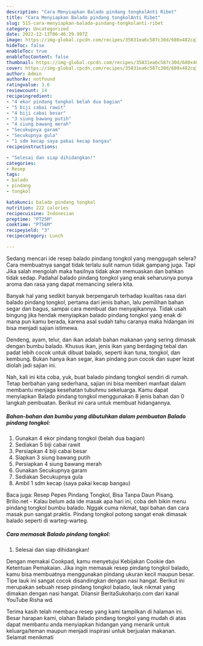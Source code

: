 ```yaml
---
description: "Cara Menyiapkan Balado pindang tongkolAnti Ribet"
title: "Cara Menyiapkan Balado pindang tongkolAnti Ribet"
slug: 515-cara-menyiapkan-balado-pindang-tongkolanti-ribet
category: Uncategorized
date: 2022-12-13T06:46:29.997Z
image: https://img-global.cpcdn.com/recipes/35831ea6c587c30d/680x482cq70/balado-pindang-tongkol-foto-resep-utama.jpg
hideToc: false
enableToc: true
enableTocContent: false
thumbnail: https://img-global.cpcdn.com/recipes/35831ea6c587c30d/680x482cq70/balado-pindang-tongkol-foto-resep-utama.jpg
cover: https://img-global.cpcdn.com/recipes/35831ea6c587c30d/680x482cq70/balado-pindang-tongkol-foto-resep-utama.jpg
author: Admin
authorAv: notfound
ratingvalue: 3.6
reviewcount: 14
recipeingredient:
- "4 ekor pindang tongkol belah dua bagian"
- "5 biji cabai rawit"
- "4 biji cabai besar"
- "3 siung bawang putih"
- "4 siung bawang merah"
- "Secukupnya garam"
- "Secukupnya gula"
- "1 sdm kecap saya pakai kecap bangau"
recipeinstructions:

- "Selesai dan siap dihidangkan!"
categories:
- Resep
tags:
- balado
- pindang
- tongkol

katakunci: balado pindang tongkol 
nutrition: 222 calories
recipecuisine: Indonesian
preptime: "PT25M"
cooktime: "PT56M"
recipeyield: "3"
recipecategory: Lunch

---
```



Sedang mencari ide resep balado pindang tongkol yang menggugah selera? Cara membuatnya sangat tidak terlalu sulit namun tidak gampang juga. Tapi Jika salah mengolah maka hasilnya tidak akan memuaskan dan bahkan tidak sedap. Padahal balado pindang tongkol yang enak seharusnya punya aroma dan rasa yang dapat memancing selera kita.


Banyak hal yang sedikit banyak berpengaruh terhadap kualitas rasa dari balado pindang tongkol, pertama dari jenis bahan, lalu pemilihan bahan segar dan bagus, sampai cara membuat dan menyajikannya. Tidak usah bingung jika hendak menyiapkan balado pindang tongkol yang enak di mana pun kamu berada, karena asal sudah tahu caranya maka hidangan ini bisa menjadi sajian istimewa.

Dendeng, ayam, telur, dan ikan adalah bahan makanan yang sering dimasak dengan bumbu balado. Khusus ikan, jenis ikan yang berdaging tebal dan padat lebih cocok untuk dibuat balado, seperti ikan tuna, tongkol, dan kembung. Bukan hanya ikan segar, ikan pindang pun cocok dan super lezat diolah jadi sajian ini.


Nah, kali ini kita coba, yuk, buat balado pindang tongkol sendiri di rumah. Tetap berbahan yang sederhana, sajian ini bisa memberi manfaat dalam membantu menjaga kesehatan tubuhmu sekeluarga. Kamu dapat menyiapkan Balado pindang tongkol menggunakan 8 jenis bahan dan 0 langkah pembuatan. Berikut ini cara untuk membuat hidangannya.

<!--inarticleads1-->

##### Bahan-bahan dan bumbu yang dibutuhkan dalam pembuatan Balado pindang tongkol:

1. Gunakan 4 ekor pindang tongkol (belah dua bagian)
1. Sediakan 5 biji cabai rawit
1. Persiapkan 4 biji cabai besar
1. Siapkan 3 siung bawang putih
1. Persiapkan 4 siung bawang merah
1. Gunakan Secukupnya garam
1. Sediakan Secukupnya gula
1. Ambil 1 sdm kecap (saya pakai kecap bangau)


Baca juga: Resep Pepes Pindang Tongkol, Bisa Tanpa Daun Pisang. Brilio.net - Kalau belum ada ide masak apa hari ini, coba deh bikin menu pindang tongkol bumbu balado. Nggak cuma nikmat, tapi bahan dan cara masak pun sangat praktis. Pindang tongkol potong sangat enak dimasak balado seperti di warteg-warteg. 

<!--inarticleads2-->

##### Cara memasak Balado pindang tongkol:


1. Selesai dan siap dihidangkan!

Dengan memakai Cookpad, kamu menyetujui Kebijakan Cookie dan Ketentuan Pemakaian. Jika ingin memasak resep pindang tongkol balado, kamu bisa membuatnya menggunakan pindang ukuran kecil maupun besar. Tipe lauk ini sangat cocok disandingkan dengan nasi hangat. Berikut ini merupakan sebuah resep pindang tongkol balado, lauk nikmat yang dimakan dengan nasi hangat. Dilansir BeritaSukoharjo.com dari kanal YouTube Risha wd. 

Terima kasih telah membaca resep yang kami tampilkan di halaman ini. Besar harapan kami, olahan Balado pindang tongkol yang mudah di atas dapat membantu anda menyiapkan hidangan yang menarik untuk keluarga/teman maupun menjadi inspirasi untuk berjualan makanan. Selamat menikmati
